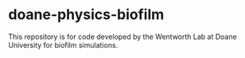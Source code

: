 # doane-physics-biofilm
This repository is for code developed by the Wentworth Lab at Doane University for biofilm simulations.
